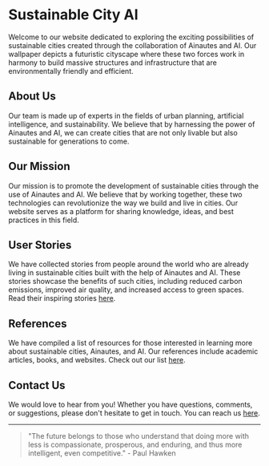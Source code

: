 <!--font:Barlow Condensed-->

# Sustainable City AI

Welcome to our website dedicated to exploring the exciting possibilities of sustainable cities created through the collaboration of Ainautes and AI. Our wallpaper depicts a futuristic cityscape where these two forces work in harmony to build massive structures and infrastructure that are environmentally friendly and efficient.

## About Us

Our team is made up of experts in the fields of urban planning, artificial intelligence, and sustainability. We believe that by harnessing the power of Ainautes and AI, we can create cities that are not only livable but also sustainable for generations to come.

## Our Mission

Our mission is to promote the development of sustainable cities through the use of Ainautes and AI. We believe that by working together, these two technologies can revolutionize the way we build and live in cities. Our website serves as a platform for sharing knowledge, ideas, and best practices in this field.

## User Stories

We have collected stories from people around the world who are already living in sustainable cities built with the help of Ainautes and AI. These stories showcase the benefits of such cities, including reduced carbon emissions, improved air quality, and increased access to green spaces. Read their inspiring stories [here](#user-stories).

## References

We have compiled a list of resources for those interested in learning more about sustainable cities, Ainautes, and AI. Our references include academic articles, books, and websites. Check out our list [here](#references).

## Contact Us

We would love to hear from you! Whether you have questions, comments, or suggestions, please don't hesitate to get in touch. You can reach us [here](#contact).

---

> "The future belongs to those who understand that doing more with less is compassionate, prosperous, and enduring, and thus more intelligent, even competitive." - Paul Hawken

<!--

Write me content for website with wallpaper which alt text is:

"A futuristic cityscape where Ainautes and AI work together to create massive, sustainable structures and infrastructure."

The name/title of the page should not be 1:1 copy of the alt text but rather a real content of the website which is using this wallpaper.

- Use markdown format
- Start with heading
- Heading should be short and concise
- The content should look like a real website
- The website should not be about the wallpaper, wallpaper is just a related background
- Heading should be contain work "wallpaper" or "background"
- Include real sections like references, contact, user stories, etc. use things relevant to the page purpose.
- Feel free to use structure like headings, bullets, numbering, blockquotes, paragraphs, horizontal lines, etc.
- You can use formatting like bold or _italic_
- You can include UTF-8 emojis
- Links should be only #hash anchors (and you can refer to the document itself)
- Do not include images


---


# The Future of Sustainable Cities: Ainautes and AI Working Together

Welcome to our website dedicated to exploring the exciting possibilities of sustainable cities created through the collaboration of Ainautes and AI. Our wallpaper depicts a futuristic cityscape where these two forces work in harmony to build massive structures and infrastructure that are environmentally friendly and efficient.

## About Us

Our team is made up of experts in the fields of urban planning, artificial intelligence, and sustainability. We believe that by harnessing the power of Ainautes and AI, we can create cities that are not only livable but also sustainable for generations to come.

## Our Mission

Our mission is to promote the development of sustainable cities through the use of Ainautes and AI. We believe that by working together, these two technologies can revolutionize the way we build and live in cities. Our website serves as a platform for sharing knowledge, ideas, and best practices in this field.

## User Stories

We have collected stories from people around the world who are already living in sustainable cities built with the help of Ainautes and AI. These stories showcase the benefits of such cities, including reduced carbon emissions, improved air quality, and increased access to green spaces. Read their inspiring stories [here](#user-stories).

## References

We have compiled a list of resources for those interested in learning more about sustainable cities, Ainautes, and AI. Our references include academic articles, books, and websites. Check out our list [here](#references).

## Contact Us

We would love to hear from you! Whether you have questions, comments, or suggestions, please don't hesitate to get in touch. You can reach us [here](#contact).

---

> "The future belongs to those who understand that doing more with less is compassionate, prosperous, and enduring, and thus more intelligent, even competitive." - Paul Hawken

-->
